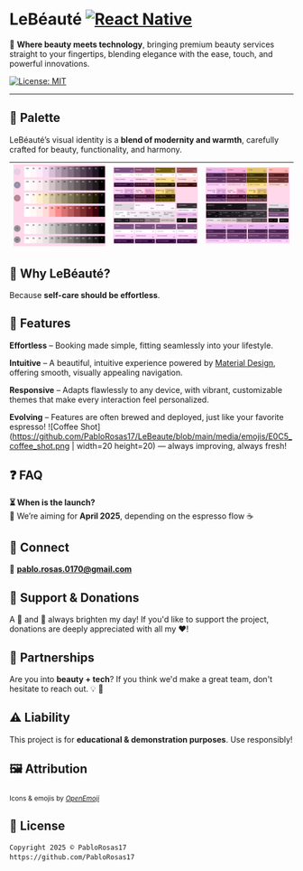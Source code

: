 # LeBéauté  [![React Native](https://img.shields.io/badge/react_native-%2320232a.svg?style=for-the-badge&logo=react&logoColor=%2361DAFB)](https://github.com/facebook/react-native)

💖 **Where beauty meets technology**, bringing premium beauty services straight to your fingertips, blending elegance with the ease, touch, and powerful innovations.

[![License: MIT](https://img.shields.io/badge/License-MIT-yellow.svg)](https://opensource.org/licenses/MIT)

---

## 🎨 Palette  
LeBéauté’s visual identity is a **blend of modernity and warmth**, carefully crafted for beauty, functionality, and harmony.

| ![Palette 1](https://github.com/PabloRosas17/LeBeaute/blob/main/media/design/md-theme-palette-(1).png) | ![Palette 2](https://github.com/PabloRosas17/LeBeaute/blob/main/media/design/md-theme-palette-(2).png) | ![Palette 3](https://github.com/PabloRosas17/LeBeaute/blob/main/media/design/md-theme-palette-(3).png) |
|---|---|---|

## 🚀 Why LeBéauté?  
Because **self-care should be effortless**.

## 🌟 Features  
**Effortless** – Booking made simple, fitting seamlessly into your lifestyle.

**Intuitive** – A beautiful, intuitive experience powered by [Material Design](https://m3.material.io/), offering smooth, visually appealing navigation.

**Responsive** – Adapts flawlessly to any device, with vibrant, customizable themes that make every interaction feel personalized.

**Evolving** – Features are often brewed and deployed, just like your favorite espresso! ![Coffee Shot](https://github.com/PabloRosas17/LeBeaute/blob/main/media/emojis/E0C5_coffee_shot.png | width=20 height=20) — always improving, always fresh!

## ❓ FAQ  
**⏳ When is the launch?**  
📅 We’re aiming for **April 2025**, depending on the espresso flow ☕️

## 💌 Connect  
📧 [**pablo.rosas.0170@gmail.com**](mailto:pablo.rosas.0170@gmail.com)

## 💖 Support & Donations  
A :beer: and :pizza: always brighten my day! If you'd like to support the project, donations are deeply appreciated with all my ❤️!

## 🤝 Partnerships  
Are you into **beauty + tech**? If you think we'd make a great team, don't hesitate to reach out. :bulb: :ghost:

## ⚠️ Liability  
This project is for **educational & demonstration purposes**. Use responsibly!

## 🖼️ Attribution  
<sub>Icons & emojis by <i>[OpenEmoji](https://github.com/hfg-gmuend/openmoji)</i></sub>

## 📄 License  
```xml
Copyright 2025 © PabloRosas17  
https://github.com/PabloRosas17
